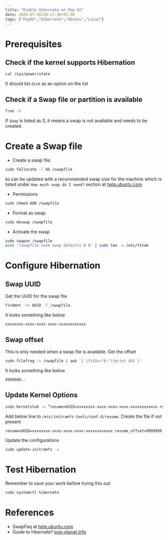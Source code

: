 ```yaml
---
title: "Enable Hibernate on Pop OS"
date: 2020-07-26T20:17:30+05:30
tags: ["PopOS","Hibernate","Ubuntu","Linux"]
---
```


# Prerequisites
## Check if the kernel supports Hibernation
```bash
cat /sys/power/state
```
It should list `disk` as an option on the list

## Check if a Swap file or partition is available
```bash
free -h
```
If `Swap` is listed as 0, it means a swap is not available and needs to be created.

# Create a Swap file
- Create a swap file.
```bash
sudo fallocate -l 6G /swapfile
```
`6G` can be updated with a recommended swap size for the machine which is listed under `How much swap do I need?` section at [help.ubuntu.com](https://help.ubuntu.com/community/SwapFaq)

- Permissions
```bash
sudo chmod 600 /swapfile
```

- Format as swap
```bash
sudo mkswap /swapfile
```

- Activate the swap
```bash
sudo swapon /swapfile
echo '/swapfile none swap defaults 0 0' | sudo tee -a /etc/fstab
```

# Configure Hibernation

## Swap UUID
Get the UUID for the swap file
```bash
findmnt -no UUID -T /swapfile
```
It looks something like below
```
xxxxxxxx-xxxx-xxxx-xxxx-xxxxxxxxxxxx
```

## Swap offset
This is only needed when a swap file is available. Get the offset
```bash
sudo filefrag -v /swapfile | awk '{ if($1=="0:"){print $4} }'
```

It looks something like below
```
9999999..
```

## Update Kernel Options
```bash
sudo kernelstub -a “resume=UUID=xxxxxxxx-xxxx-xxxx-xxxx-xxxxxxxxxxxx resume_offset=9999999”
```

Add below line to `/etc/initramfs-tools/conf.d/resume`. Create the file if not present
```
resume=UUID=xxxxxxxx-xxxx-xxxx-xxxx-xxxxxxxxxxxx resume_offset=9999999
```

Update the configurations
```bash
sudo update-initramfs -u
```

# Test Hibernation
Remember to save your work before trying this out
```bash
sudo systemctl hibernate
```

# References
- SwapFaq at [help.ubuntu.com](https://help.ubuntu.com/community/SwapFaq)
- Guide to hibernate? [pop-planet.info](https://pop-planet.info/forums/threads/guide-to-hibernate-answer-is-a-guide.426/)